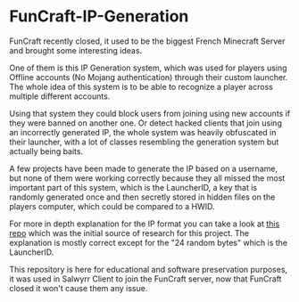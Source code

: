 # FunCraft-IP-Generation

FunCraft recently closed, it used to be the biggest French Minecraft Server and brought some interesting ideas.

One of them is this IP Generation system, which was used for players using Offline accounts (No Mojang authentication) through their custom launcher. The whole idea of this system is to be able to recognize a player across multiple different accounts.

Using that system they could block users from joining using new accounts if they were banned on another one. Or detect hacked clients that join using an incorrectly generated IP, the whole system was heavily obfuscated in their launcher, with a lot of classes resembling the generation system but actually being baits.

A few projects have been made to generate the IP based on a username, but none of them were working correctly because they all missed the most important part of this system, which is the LauncherID, a key that is randomly generated once and then secretly stored in hidden files on the players computer, which could be compared to a HWID.

For more in depth explanation for the IP format you can take a look at [this repo](https://github.com/zyuiop/AZGenerator) which was the initial source of research for this project. The explanation is mostly correct except for the "24 random bytes" which is the LauncherID.

This repository is here for educational and software preservation purposes, it was used in Salwyrr Client to join the FunCraft server, now that FunCraft closed it won't cause them any issue.